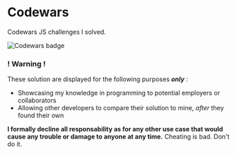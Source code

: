 # Codewars

Codewars JS challenges I solved.

![Codewars badge](https://www.codewars.com/users/DamienVassart/badges/large)

### ! Warning !

These solution are displayed for the following purposes **_only_** :

+ Showcasing my knowledge in programming to potential employers or collaborators
+ Allowing other developers to compare their solution to mine, *after* they found their own

**I formally decline all responsability as for any other use case that would cause any trouble or damage to anyone at any time.**
Cheating is bad. Don't do it.